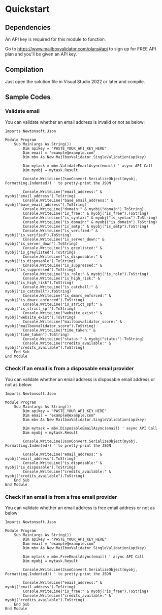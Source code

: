 # Quickstart

## Dependencies

An API key is required for this module to function.

Go to https://www.mailboxvalidator.com/plans#api to sign up for FREE API plan and you'll be given an API key.

## Compilation

Just open the solution file in Visual Studio 2022 or later and compile.

## Sample Codes

### Validate email

You can validate whether an email address is invalid or not as below:

```vbnet
Imports Newtonsoft.Json

Module Program
    Sub Main(args As String())
        Dim apikey = "PASTE_YOUR_API_KEY_HERE"
        Dim email = "example@example.com"
        Dim mbv As New MailboxValidator.SingleValidation(apikey)

        Dim mytask = mbv.ValidateEmailAsync(email) ' async API Call
        Dim myobj = mytask.Result

        Console.WriteLine(JsonConvert.SerializeObject(myobj, Formatting.Indented)) ' to pretty-print the JSON

        Console.WriteLine("email_address:" & myobj("email_address").ToString)
        Console.WriteLine("base_email_address:" & myobj("base_email_address").ToString)
        Console.WriteLine("domain:" & myobj("domain").ToString)
        Console.WriteLine("is_free:" & myobj("is_free").ToString)
        Console.WriteLine("is_syntax:" & myobj("is_syntax").ToString)
        Console.WriteLine("is_domain:" & myobj("is_domain").ToString)
        Console.WriteLine("is_smtp:" & myobj("is_smtp").ToString)
        Console.WriteLine("is_verified:" & myobj("is_verified").ToString)
        Console.WriteLine("is_server_down:" & myobj("is_server_down").ToString)
        Console.WriteLine("is_greylisted:" & myobj("is_greylisted").ToString)
        Console.WriteLine("is_disposable:" & myobj("is_disposable").ToString)
        Console.WriteLine("is_suppressed:" & myobj("is_suppressed").ToString)
        Console.WriteLine("is_role:" & myobj("is_role").ToString)
        Console.WriteLine("is_high_risk:" & myobj("is_high_risk").ToString)
        Console.WriteLine("is_catchall:" & myobj("is_catchall").ToString)
        Console.WriteLine("is_dmarc_enforced:" & myobj("is_dmarc_enforced").ToString)
        Console.WriteLine("is_strict_spf:" & myobj("is_strict_spf").ToString)
        Console.WriteLine("website_exist:" & myobj("website_exist").ToString)
        Console.WriteLine("mailboxvalidator_score:" & myobj("mailboxvalidator_score").ToString)
        Console.WriteLine("time_taken:" & myobj("time_taken").ToString)
        Console.WriteLine("status:" & myobj("status").ToString)
        Console.WriteLine("credits_available:" & myobj("credits_available").ToString)
    End Sub
End Module
```

### Check if an email is from a disposable email provider

You can validate whether an email address is disposable email address or not as below:

```vbnet
Imports Newtonsoft.Json

Module Program
    Sub Main(args As String())
        Dim apikey = "PASTE_YOUR_API_KEY_HERE"
        Dim email = "example@example.com"
        Dim mbv As New MailboxValidator.SingleValidation(apikey)

        Dim mytask = mbv.DisposableEmailAsync(email) ' async API Call
        Dim myobj = mytask.Result

        Console.WriteLine(JsonConvert.SerializeObject(myobj, Formatting.Indented)) ' to pretty-print the JSON

        Console.WriteLine("email_address:" & myobj("email_address").ToString)
        Console.WriteLine("is_disposable:" & myobj("is_disposable").ToString)
        Console.WriteLine("credits_available:" & myobj("credits_available").ToString)
    End Sub
End Module
```

### Check if an email is from a free email provider

You can validate whether an email address is free email address or not as below:

```vbnet
Imports Newtonsoft.Json

Module Program
    Sub Main(args As String())
        Dim apikey = "PASTE_YOUR_API_KEY_HERE"
        Dim email = "example@example.com"
        Dim mbv As New MailboxValidator.SingleValidation(apikey)

        Dim mytask = mbv.FreeEmailAsync(email) ' async API Call
        Dim myobj = mytask.Result

        Console.WriteLine(JsonConvert.SerializeObject(myobj, Formatting.Indented)) ' to pretty-print the JSON

        Console.WriteLine("email_address:" & myobj("email_address").ToString)
        Console.WriteLine("is_free:" & myobj("is_free").ToString)
        Console.WriteLine("credits_available:" & myobj("credits_available").ToString)
    End Sub
End Module
```
